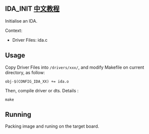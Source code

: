 IDA_INIT [中文教程](https://biscuitos.github.io/blog/IDA_IDA_INIT/)
----------------------------------

Initialise an IDA.

Context:

* Driver Files: ida.c

## Usage

Copy Driver Files into `/drivers/xxx/`, and modify Makefile on current 
directory, as follow:

```
obj-$(CONFIG_IDA_XX) += ida.o
```

Then, compile driver or dts. Details :

```
make
```

## Running

Packing image and runing on the target board.

